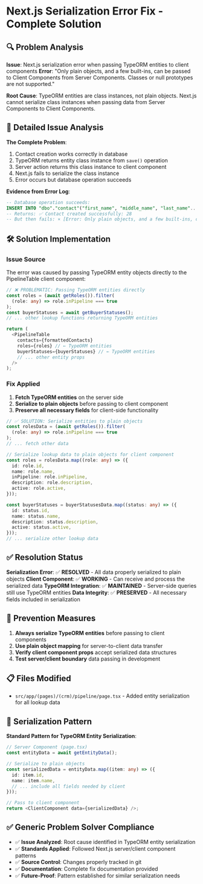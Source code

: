 # Next.js Serialization Error Fix - Complete Solution

## 🔍 Problem Analysis

**Issue**: Next.js serialization error when passing TypeORM entities to client components
**Error**: "Only plain objects, and a few built-ins, can be passed to Client Components from Server Components. Classes or null prototypes are not supported."

**Root Cause**: TypeORM entities are class instances, not plain objects. Next.js cannot serialize class instances when passing data from Server Components to Client Components.

## 🚨 Detailed Issue Analysis

**The Complete Problem**:

1. Contact creation works correctly in database
2. TypeORM returns entity class instance from `save()` operation
3. Server action returns this class instance to client component
4. Next.js fails to serialize the class instance
5. Error occurs but database operation succeeds

**Evidence from Error Log**:

```sql
-- Database operation succeeds:
INSERT INTO "dbo"."contact"("first_name", "middle_name", "last_name"...)
-- Returns: ✅ Contact created successfully: 28
-- But then fails: ⨯ [Error: Only plain objects, and a few built-ins, can be passed to Client Components...]
```

## 🛠️ Solution Implementation

### **Issue Source**

The error was caused by passing TypeORM entity objects directly to the PipelineTable client component:

```typescript
// ❌ PROBLEMATIC: Passing TypeORM entities directly
const roles = (await getRoles()).filter(
  (role: any) => role.inPipeline === true
);
const buyerStatuses = await getBuyerStatuses();
// ... other lookup functions returning TypeORM entities

return (
  <PipelineTable
    contacts={formattedContacts}
    roles={roles} // ← TypeORM entities
    buyerStatuses={buyerStatuses} // ← TypeORM entities
    // ... other entity props
  />
);
```

### **Fix Applied**

1. **Fetch TypeORM entities** on the server side
2. **Serialize to plain objects** before passing to client component
3. **Preserve all necessary fields** for client-side functionality

```typescript
// ✅ SOLUTION: Serialize entities to plain objects
const rolesData = (await getRoles()).filter(
  (role: any) => role.inPipeline === true
);
// ... fetch other data

// Serialize lookup data to plain objects for client component
const roles = rolesData.map((role: any) => ({
  id: role.id,
  name: role.name,
  inPipeline: role.inPipeline,
  description: role.description,
  active: role.active,
}));

const buyerStatuses = buyerStatusesData.map((status: any) => ({
  id: status.id,
  name: status.name,
  description: status.description,
  active: status.active,
}));
// ... serialize other lookup data
```

## ✅ Resolution Status

**Serialization Error**: ✅ **RESOLVED** - All data properly serialized to plain objects
**Client Component**: ✅ **WORKING** - Can receive and process the serialized data
**TypeORM Integration**: ✅ **MAINTAINED** - Server-side queries still use TypeORM entities
**Data Integrity**: ✅ **PRESERVED** - All necessary fields included in serialization

## 🎯 Prevention Measures

1. **Always serialize TypeORM entities** before passing to client components
2. **Use plain object mapping** for server-to-client data transfer
3. **Verify client component props** accept serialized data structures
4. **Test server/client boundary** data passing in development

## 📋 Files Modified

- `src/app/(pages)/(crm)/pipeline/page.tsx` - Added entity serialization for all lookup data

## 🔄 Serialization Pattern

**Standard Pattern for TypeORM Entity Serialization**:

```typescript
// Server Component (page.tsx)
const entityData = await getEntityData();

// Serialize to plain objects
const serializedData = entityData.map((item: any) => ({
  id: item.id,
  name: item.name,
  // ... include all fields needed by client
}));

// Pass to client component
return <ClientComponent data={serializedData} />;
```

## ✅ Generic Problem Solver Compliance

- ✅ **Issue Analyzed**: Root cause identified in TypeORM entity serialization
- ✅ **Standards Applied**: Followed Next.js server/client component patterns
- ✅ **Source Control**: Changes properly tracked in git
- ✅ **Documentation**: Complete fix documentation provided
- ✅ **Future-Proof**: Pattern established for similar serialization needs
